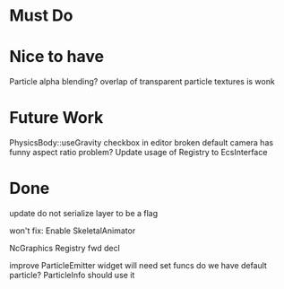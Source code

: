 # Must Do

# Nice to have
Particle alpha blending?
  overlap of transparent particle textures is wonk

# Future Work
PhysicsBody::useGravity checkbox in editor broken
default camera has funny aspect ratio problem?
Update usage of Registry to EcsInterface

# Done
update do not serialize layer to be a flag

won't fix: Enable SkeletalAnimator

NcGraphics Registry fwd decl

improve ParticleEmitter widget
  will need set funcs
do we have default particle? ParticleInfo should use it


